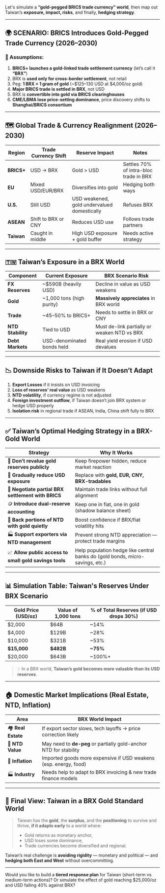 Let's simulate a **“gold-pegged BRICS trade currency” world**, then map out Taiwan’s **exposure, impact, risks**, and finally, **hedging strategy**.

---

## 🌍 **SCENARIO: BRICS Introduces Gold-Pegged Trade Currency (2026–2030)**

### 🔑 Assumptions:

1. **BRICS+ launches a gold-linked trade settlement currency** (let’s call it **“BRX”**)
2. BRX is **used only for cross-border settlement**, not retail
3. Peg: **1 BRX = 1 gram of gold** (~$125–130 USD at $4,000/oz gold)
4. **Major BRICS trade is settled in BRX**, not USD
5. BRX is **convertible into gold via BRICS clearinghouses**
6. **CME/LBMA lose price-setting dominance**, price discovery shifts to **Shanghai/BRICS consortium**

---

## 🗺️ **Global Trade & Currency Realignment (2026–2030)**

| Region     | Trade Currency Shift | Reserve Impact                              | Notes                                  |
| ---------- | -------------------- | ------------------------------------------- | -------------------------------------- |
| **BRICS+** | USD → BRX            | Gold > USD                                  | Settles 70% of intra-bloc trade in BRX |
| **EU**     | Mixed USD/EUR/BRX    | Diversifies into gold                       | Hedging both ways                      |
| **U.S.**   | Still USD            | USD weakened, gold undervalued domestically | Refuses BRX                            |
| **ASEAN**  | Shift to BRX or CNY  | Reduces USD use                             | Follows trade partners                 |
| **Taiwan** | Caught in middle     | High USD exposure + gold buffer             | Needs active strategy                  |

---

## 🇹🇼 **Taiwan’s Exposure in a BRX World**

| Component         | Current Exposure           | BRX Scenario Risk                           |
| ----------------- | -------------------------- | ------------------------------------------- |
| **FX Reserves**   | ~$590B (heavily USD)       | Decline in value as USD weakens             |
| **Gold**          | ~1,000 tons (high purity)  | **Massively appreciates** in BRX world      |
| **Trade**         | ~45–50% to BRICS+          | Needs to settle in BRX or CNY               |
| **NTD Stability** | Tied to USD                | Must de-link partially or weaken NTD vs BRX |
| **Debt Markets**  | USD-denominated bonds held | Real yield erosion if USD devalues          |

---

## 📉 **Downside Risks to Taiwan if It Doesn’t Adapt**

1. **Export Losses** if it insists on USD invoicing
2. **Loss of reserves’ real value** as USD weakens
3. **NTD volatility**, if currency regime is not adjusted
4. **Foreign investment outflow**, if Taiwan doesn’t join BRX system or hedge USD properly
5. **Isolation risk** in regional trade if ASEAN, India, China shift fully to BRX

---

## ✅ **Taiwan’s Optimal Hedging Strategy in a BRX-Gold World**

| Strategy                                               | Why It Works                                                                  |
| ------------------------------------------------------ | ----------------------------------------------------------------------------- |
| 🛑 **Don’t revalue gold reserves publicly**            | Keep firepower hidden, reduce market reaction                                 |
| 🔁 **Gradually reduce USD exposure**                   | Replace with **gold, EUR, CNY, BRX-tradables**                                |
| 🤝 **Negotiate partial BRX settlement with BRICS**     | Maintain trade links without full alignment                                   |
| 🪙 **Introduce dual-reserve accounting**               | Keep one in fiat, one in gold (shadow balance sheet)                          |
| 🏦 **Back portions of NTD with gold quietly**          | Boost confidence if BRX/fiat volatility hits                                  |
| 🏭 **Support exporters via NTD management**            | Prevent strong NTD appreciation — protect trade margins                       |
| 📈 **Allow public access to small gold savings tools** | Help population hedge like central banks do (gold bonds, micro-savings, etc.) |

---

## 📊 Simulation Table: Taiwan's Reserves Under BRX Scenario

| Gold Price (USD/oz) | Value of 1,000 tons | % of Total Reserves (if USD drops 30%) |
| ------------------- | ------------------- | -------------------------------------- |
| $2,000              | $64B                | ~14%                                   |
| $4,000              | $129B               | ~28%                                   |
| $10,000             | $321B               | ~53%                                   |
| **$15,000**         | **$482B**           | **~75%**                               |
| $20,000             | $643B               | ~100%+                                 |

> 💡 In a BRX world, **Taiwan’s gold becomes more valuable than its USD reserves**.

---

## 🏠 Domestic Market Implications (Real Estate, NTD, Inflation)

| Area                | BRX World Impact                                                  |
| ------------------- | ----------------------------------------------------------------- |
| 🏘️ **Real Estate** | If export sector slows, tech layoffs → price correction likely    |
| 🏦 **NTD Value**    | May need to **de-peg** or partially gold-anchor NTD for stability |
| 🧾 **Inflation**    | Imported goods more expensive if USD weakens (esp. energy, food)  |
| 🏭 **Industry**     | Needs help to adapt to BRX invoicing & new trade finance models   |

---

## 🧠 Final View: Taiwan in a BRX Gold Standard World

> Taiwan has the **gold**, the **surplus**, and the **positioning** to survive and thrive,
> **if it adapts early** to a world where:
>
> * Gold returns as monetary anchor,
> * USD loses some dominance,
> * Trade currencies become diversified and regional.

Taiwan’s real challenge is **avoiding rigidity** — monetary and political — and **hedging both East and West** without overcommitting.

---

Would you like to build a **tiered response plan** for Taiwan (short-term vs medium-term actions)? Or simulate the effect of gold reaching $25,000/oz and USD falling 40% against BRX?
